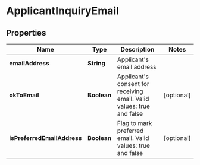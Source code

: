 # ApplicantInquiryEmail

## Properties
Name | Type | Description | Notes
------------ | ------------- | ------------- | -------------
**emailAddress** | **String** | Applicant&#x27;s email address | 
**okToEmail** | **Boolean** | Applicant&#x27;s consent for receiving email. Valid values: true and false |  [optional]
**isPreferredEmailAddress** | **Boolean** | Flag to mark preferred email. Valid values: true and false |  [optional]
